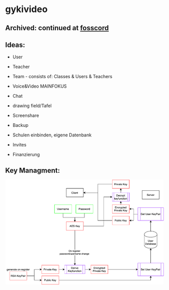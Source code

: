 # gykivideo
## Archived: continued at [fosscord](http://github.com/fosscord)

## Ideas:

-   User <br>
-   Teacher <br>
-   Team - consists of: Classes & Users & Teachers <br>

-   Voice&Video MAINFOKUS <br>
-   Chat <br>
-   drawing field/Tafel <br>
-   Screenshare <br>
-   Backup

-   Schulen einbinden, eigene Datenbank
-   Invites
-   Finanzierung

## Key Managment:

![](keyManagement.png)
